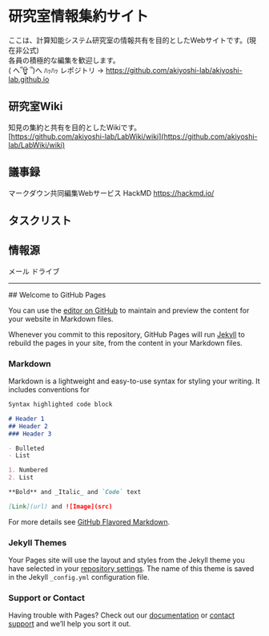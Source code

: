 # 研究室情報集約サイト
ここは、計算知能システム研究室の情報共有を目的としたWebサイトです。(現在非公式) <br>
各員の積極的な編集を歓迎します。 <br>
( へ՞ਊ ՞)へ ﾊｯﾊｯ レポジトリ -> https://github.com/akiyoshi-lab/akiyoshi-lab.github.io <br>

## 研究室Wiki
知見の集約と共有を目的としたWikiです。 <br>
[https://github.com/akiyoshi-lab/LabWiki/wiki](https://github.com/akiyoshi-lab/LabWiki/wiki)  <br>

## 議事録
マークダウン共同編集Webサービス HackMD https://hackmd.io/

## タスクリスト 
## 情報源
メール
ドライブ

<hr>
## Welcome to GitHub Pages

You can use the [editor on GitHub](https://github.com/akiyoshi-lab/akiyoshi-lab.github.io/edit/master/README.md) to maintain and preview the content for your website in Markdown files.

Whenever you commit to this repository, GitHub Pages will run [Jekyll](https://jekyllrb.com/) to rebuild the pages in your site, from the content in your Markdown files.

### Markdown

Markdown is a lightweight and easy-to-use syntax for styling your writing. It includes conventions for

```markdown
Syntax highlighted code block

# Header 1
## Header 2
### Header 3

- Bulleted
- List

1. Numbered
2. List

**Bold** and _Italic_ and `Code` text

[Link](url) and ![Image](src)
```

For more details see [GitHub Flavored Markdown](https://guides.github.com/features/mastering-markdown/).

### Jekyll Themes

Your Pages site will use the layout and styles from the Jekyll theme you have selected in your [repository settings](https://github.com/akiyoshi-lab/akiyoshi-lab.github.io/settings). The name of this theme is saved in the Jekyll `_config.yml` configuration file.

### Support or Contact

Having trouble with Pages? Check out our [documentation](https://help.github.com/categories/github-pages-basics/) or [contact support](https://github.com/contact) and we’ll help you sort it out.
